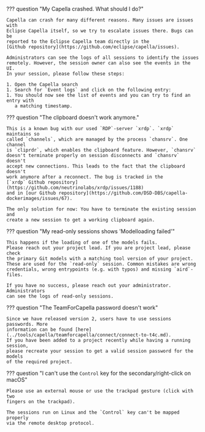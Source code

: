<!--
 ~ SPDX-FileCopyrightText: Copyright DB InfraGO AG and contributors
 ~ SPDX-License-Identifier: Apache-2.0
 -->

??? question "My Capella crashed. What should I do?"

    Capella can crash for many different reasons. Many issues are issues with
    Eclipse Capella itself, so we try to escalate issues there. Bugs can be
    reported to the Eclipse Capella team directly in the
    [Github repository](https://github.com/eclipse/capella/issues).

    Administrators can see the logs of all sessions to identify the issues
    remotely. However, the session owner can also see the events in the UI.
    In your session, please follow these steps:

    1. Open the Capella search
    1. Search for `Event logs` and click on the following entry:
    1. You should now see the list of events and you can try to find an entry with
       a matching timestamp.

??? question "The clipboard doesn't work anymore."

    This is a known bug with our used `RDP`-server `xrdp`. `xrdp` maintains so
    called `channels`, which are managed by the process `chansrv`. One channel
    is `cliprdr`, which enables the clipboard feature. However, `chansrv`
    doesn't terminate properly on session disconnects and `chansrv` doesn't
    accept new connections. This leads to the fact that the clipboard doesn't
    work anymore after a reconnect. The bug is tracked in the
    [`xrdp` Github repository](https://github.com/neutrinolabs/xrdp/issues/1188)
    and in [our Github repository](https://github.com/DSD-DBS/capella-dockerimages/issues/67).

    The only solution for now: You have to terminate the existing session and
    create a new session to get a working clipboard again.

??? question "My read-only sessions shows 'Modelloading failed'"

    This happens if the loading of one of the models fails.
    Please reach out your project lead. If you are project lead, please check
    the primary Git models with a matching tool version of your project.
    These are used for the `read-only` session. Common mistakes are wrong
    credentials, wrong entrypoints (e.g. with typos) and missing `aird`-files.

    If you have no success, please reach out your administrator. Administrators
    can see the logs of read-only sessions.

??? question "The TeamForCapella password doesn't work"

    Since we have released version 2, users have to use sessions passwords. More
    information can be found [here](../tools/capella/teamforcapella/connect/connect-to-t4c.md).
    If you have been added to a project recently while having a running session,
    please recreate your session to get a valid session password for the models
    of the required project.

<!-- prettier-ignore -->
??? question "I can't use the `Control` key for the secondary/right-click on macOS"

    Please use an external mouse or use the trackpad gesture (click with two
    fingers on the trackpad).

    The sessions run on Linux and the `Control` key can't be mapped properly
    via the remote desktop protocol.
